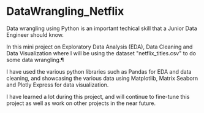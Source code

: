 # DataWrangling_Netflix
Data wrangling using Python is an important techical skill that a Junior Data Engineer should know.

In this mini project on Exploratory Data Analysis (EDA), Data Cleaning and Data Visualization where I will be using the dataset "netflix_titles.csv" 
to do some data wrangling.¶

I have used the various python libraries such as Pandas for EDA and data cleaning, and showcasing the various data using Matplotlib, Matrix Seaborn and Plotly Express 
for data visualization.

I have learned a lot during this project, and will continue to fine-tune this project as well as work on other projects in the near future.
